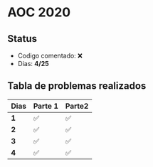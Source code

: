 AOC 2020
========

Status 
------

 - Codigo comentado: :x:
 - Dias: __4/25__

Tabla de problemas realizados
-----------------------------

 | __Dias__ | __Parte 1__      | __Parte2__       |
 |------|--------------|--------------|
 | __1__    | :white_check_mark:             | :white_check_mark:           |
 | __2__    | :white_check_mark:          | :white_check_mark:          |
 | __3__    | :white_check_mark:          | :white_check_mark:         |
 | __4__    | :white_check_mark: | :white_check_mark: |

